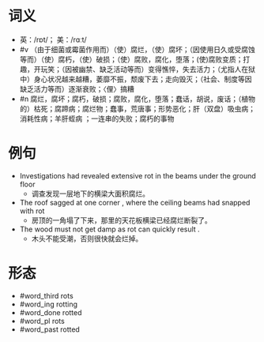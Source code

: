 # 词义
- 英：/rɒt/； 美：/rɑːt/
- #v （由于细菌或霉菌作用而）（使）腐烂，（使）腐坏；（因使用日久或受腐蚀等而）（使）腐朽，（使）破损；（使）腐败，腐化，堕落；(使)腐败变质；打趣，开玩笑；（因被幽禁、缺乏活动等而）变得憔悴，失去活力；（尤指人在狱中）身心状况越来越糟，萎靡不振，颓废下去；走向毁灭；（社会、制度等因缺乏活力等而）逐渐衰败；〈俚〉搞糟
- #n 腐烂，腐坏；腐朽，破损；腐败，腐化，堕落；蠢话，胡说，废话；（植物的）枯死；腐蹄病；腐烂物；蠢事，荒唐事；形势恶化；肝（双盘）吸虫病；消耗性病；羊肝蛭病 ；一连串的失败；腐朽的事物
# 例句
- Investigations had revealed extensive rot in the beams under the ground floor
	- 调查发现一层地下的横梁大面积腐烂。
- The roof sagged at one corner , where the ceiling beams had snapped with rot
	- 房顶的一角塌了下来，那里的天花板横梁已经腐烂断裂了。
- The wood must not get damp as rot can quickly result .
	- 木头不能受潮，否则很快就会烂掉。
# 形态
- #word_third rots
- #word_ing rotting
- #word_done rotted
- #word_pl rots
- #word_past rotted
